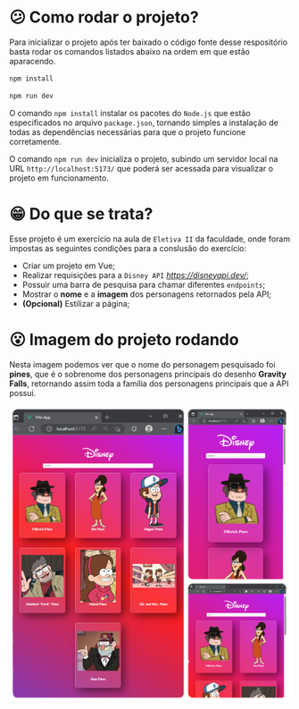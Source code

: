 # :confused: Como rodar o projeto?

Para inicializar o projeto após ter baixado o código fonte desse respositório basta rodar os comandos listados abaixo na ordem em que estão aparacendo.

```bash
npm install
```

```bash
npm run dev
```

O comando `npm install`  instalar os pacotes do `Node.js` que estão especificados no arquivo `package.json`, tornando simples a instalação de todas as dependências necessárias para que o projeto funcione corretamente.

O comando `npm run dev` inicializa o projeto, subindo um servidor local na URL `http://localhost:5173/` que poderá ser acessada para visualizar o projeto em funcionamento.

# :grin: Do que se trata?

Esse projeto é um exercício na aula de `Eletiva II` da faculdade, onde foram impostas as seguintes condições para a conslusão do exercício:

- Criar um projeto em Vue;
- Realizar requisições para a `Disney API` _https://disneyapi.dev/_;
- Possuir uma barra de pesquisa para chamar diferentes `endpoints`;
- Mostrar o **nome** e a **imagem** dos personagens retornados pela API;
- **(Opcional)** Estilizar a página;

# :open_mouth: Imagem do projeto rodando

Nesta imagem podemos ver que o nome do personagem pesquisado foi **pines**, que é o sobrenome dos personagens principais do desenho **Gravity Falls**, retornando assim toda a família dos personagens principais que a API possui.

![Alt text](public/disney-api-vue.png)